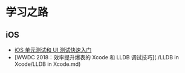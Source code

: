 # 学习之路

## iOS

* [iOS 单元测试和 UI 测试快速入门](./TestingTutorial/TestingTutorial.md)
* [WWDC 2018：效率提升爆表的 Xcode 和 LLDB 调试技巧](./LLDB in Xcode/LLDB in Xcode.md)